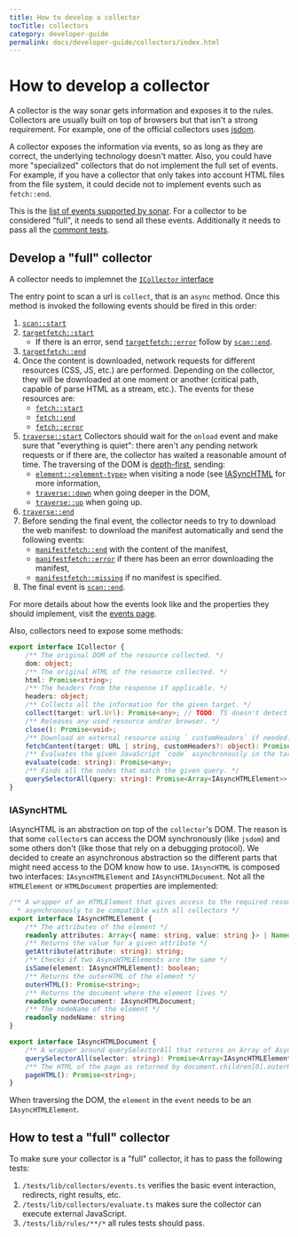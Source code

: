 ```yaml
---
title: How to develop a collector
tocTitle: collectors
category: developer-guide
permalink: docs/developer-guide/collectors/index.html
---
```

# How to develop a collector

A collector is the way sonar gets information and exposes it to the rules.
Collectors are usually built on top of browsers but that isn't a strong
requirement. For example, one of the official collectors uses [jsdom](https://github.com/tmpvar/jsdom).

A collector exposes the information via events, so as long as they are
correct, the underlying technology doesn't matter. Also, you could have
more "specialized" collectors that do not implement the full set of events.
For example, if you have a collector that only takes into account HTML files
from the file system, it could decide not to implement events such as
`fetch::end`.

This is the [list of events supported by sonar](./events.md). For a collector
to be considered "full", it needs to send all these events. Additionally it
needs to pass all the [commont tests](#how-to-test-a-full-collector).

## Develop a "full" collector

A collector needs to implemnet the [`ICollector` interface](https://github.com/sonarwhal/sonar/blob/master/src/lib/types/collector.ts)

The entry point to scan a url is `collect`, that is an `async` method.
Once this method is invoked the following events should be fired in this order:

1. [`scan::start`](./events.md#scanstart)
1. [`targetfetch::start`](./events.md#targetfetchstart)
   * If there is an error, send [`targetfetch::error`](./events.md#targetfetcherror)
   follow by [`scan::end`](./events.md#targetfetchend).
1. [`targetfetch::end`](./events.md#targetfetchend)
1. Once the content is downloaded, network requests for different resources
   (CSS, JS, etc.) are performed. Depending on the collector, they will be
   downloaded at one moment or another (critical path, capable of parse HTML as
   a stream, etc.). The events for these resources are:
   * [`fetch::start`](./events.md#fetchstart)
   * [`fetch::end`](./events.md#fetchend)
   * [`fetch::error`](./events.md#fetcherror)
1. [`traverse::start`](./events.md#traversestart)
   Collectors should wait for the `onload` event and make sure that "everything
   is quiet": there aren't any pending network requests or if there are, the
   collector has waited a reasonable amount of time.
   The traversing of the DOM is [depth-first](https://en.wikipedia.org/wiki/Depth-first_search), sending:
   * [`element::<element-type>`](./events.md#elementelement-type) when visiting a node (see [IASyncHTML](#iasynchtml) for more information,
   * [`traverse::down`](./events.md#traversedown) when going deeper in the DOM,
   * [`traverse::up`](./events.md#traverse::up) when going up.
1. [`traverse::end`](./events.md#traverse::end)
1. Before sending the final event, the collector needs to try to download the web manifest:
   to download the manifest automatically and send the following events:
   * [`manifestfetch::end`](./events.md#manifestfetchend) with the content of
   the manifest,
   * [`manifestfetch::error`](./events.md#manifestfetchend) if there has been
   an error downloading the manifest,
   * [`manifestfetch::missing`](./events.md#manifestfetchend) if no manifest
   is specified.
1. The final event is [`scan::end`](./events.md#scanend).

For more details about how the events look like and the properties they should implement, visit the [events page](,/.events.md).

Also, collectors need to expose some methods:

```ts
export interface ICollector {
    /** The original DOM of the resource collected. */
    dom: object;
    /** The original HTML of the resource collected. */
    html: Promise<string>;
    /** The headers from the response if applicable. */
    headers: object;
    /** Collects all the information for the given target. */
    collect(target: url.Url): Promise<any>; // TODO: TS doesn't detect correctly `pify` promises
    /** Releases any used resource and/or browser. */
    close(): Promise<void>;
    /** Download an external resource using ` customHeaders` if needed. */
    fetchContent(target: URL | string, customHeaders?: object): Promise<INetworkData>;
    /** Evaluates the given JavaScript `code` asynchronously in the target. */
    evaluate(code: string): Promise<any>;
    /** Finds all the nodes that match the given query. */
    querySelectorAll(query: string): Promise<Array<IAsyncHTMLElement>>
}
```

### IASyncHTML

IAsyncHTML is an abstraction on top of the `collector`'s DOM. The reason
is that some `collector`s can access the DOM synchronously (like `jsdom`)
and some others don't (like those that rely on a debugging protocol). We
decided to create an asynchronous abstraction so the different parts that
might need access to the DOM know how to use. `IAsyncHTML` is composed two
interfaces:
`IAsyncHTMLElement` and `IAsyncHTMLDocument`. Not all the `HTMLElement` or
`HTMLDocument` properties are implemented:

```ts
/** A wrapper of an HTMLElement that gives access to the required resources
  * asynchronously to be compatible with all collectors */
export interface IAsyncHTMLElement {
    /** The attributes of the element */
    readonly attributes: Array<{ name: string, value: string }> | NamedNodeMap;
    /** Returns the value for a given attribute */
    getAttribute(attribute: string): string;
    /** Checks if two AsyncHTMLElements are the same */
    isSame(element: IAsyncHTMLElement): boolean;
    /** Returns the outerHTML of the element */
    outerHTML(): Promise<string>;
    /** Returns the document where the element lives */
    readonly ownerDocument: IAsyncHTMLDocument;
    /** The nodeName of the element */
    readonly nodeName: string
}

export interface IAsyncHTMLDocument {
    /** A wrapper around querySelectorAll that returns an Array of AsyncHTMLElements instead of a NodeList */
    querySelectorAll(selector: string): Promise<Array<IAsyncHTMLElement>>
    /** The HTML of the page as returned by document.children[0].outerHTML or similar */
    pageHTML(): Promise<string>;
}
```

When traversing the DOM, the `element` in the `event` needs to be an
`IAsyncHTMLElement`.

## How to test a "full" collector

To make sure your collector is a "full" collector, it has to pass the
following tests:

1. `/tests/lib/collectors/events.ts` verifies the basic event interaction,
   redirects, right results, etc.
1. `/tests/lib/collectors/evaluate.ts` makes sure the collector can execute
   external JavaScript.
1. `/tests/lib/rules/**/*` all rules tests should pass.

